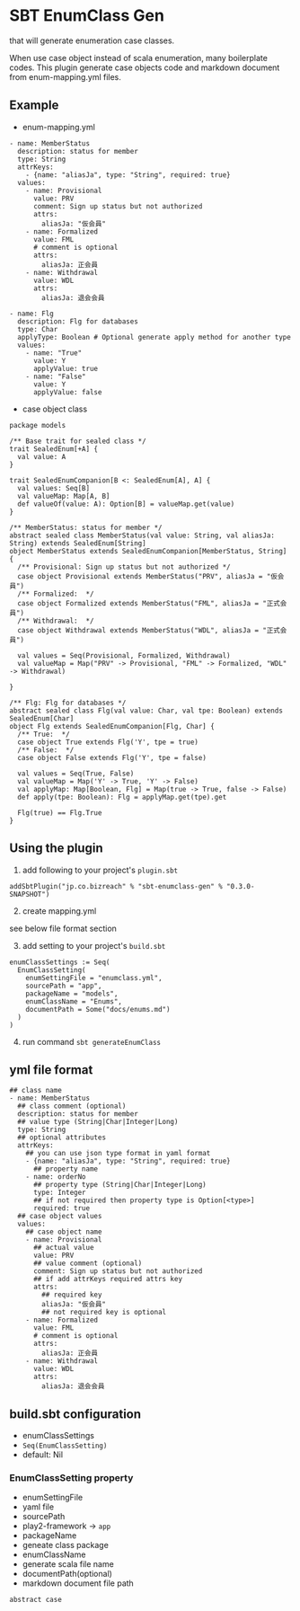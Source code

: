 # SBT EnumClass Gen
 
that will generate enumeration case classes.

When use case object instead of scala enumeration, many boilerplate codes. 
This plugin generate case objects code and markdown document from enum-mapping.yml files.


## Example 

* enum-mapping.yml

```
- name: MemberStatus
  description: status for member
  type: String
  attrKeys:
    - {name: "aliasJa", type: "String", required: true}
  values:
    - name: Provisional
      value: PRV
      comment: Sign up status but not authorized
      attrs:
        aliasJa: "仮会員"
    - name: Formalized
      value: FML
      # comment is optional
      attrs:
        aliasJa: 正会員
    - name: Withdrawal
      value: WDL
      attrs:
        aliasJa: 退会会員

- name: Flg
  description: Flg for databases
  type: Char
  applyType: Boolean # Optional generate apply method for another type
  values:
    - name: "True"
      value: Y
      applyValue: true
    - name: "False"
      value: Y
      applyValue: false

```

* case object class

```
package models

/** Base trait for sealed class */
trait SealedEnum[+A] {
  val value: A
}

trait SealedEnumCompanion[B <: SealedEnum[A], A] {
  val values: Seq[B]
  val valueMap: Map[A, B]
  def valueOf(value: A): Option[B] = valueMap.get(value)
}

/** MemberStatus: status for member */
abstract sealed class MemberStatus(val value: String, val aliasJa: String) extends SealedEnum[String]
object MemberStatus extends SealedEnumCompanion[MemberStatus, String] {
  /** Provisional: Sign up status but not authorized */
  case object Provisional extends MemberStatus("PRV", aliasJa = "仮会員")
  /** Formalized:  */
  case object Formalized extends MemberStatus("FML", aliasJa = "正式会員")
  /** Withdrawal:  */
  case object Withdrawal extends MemberStatus("WDL", aliasJa = "正式会員")

  val values = Seq(Provisional, Formalized, Withdrawal)
  val valueMap = Map("PRV" -> Provisional, "FML" -> Formalized, "WDL" -> Withdrawal)

}

/** Flg: Flg for databases */
abstract sealed class Flg(val value: Char, val tpe: Boolean) extends SealedEnum[Char]
object Flg extends SealedEnumCompanion[Flg, Char] {
  /** True:  */
  case object True extends Flg('Y', tpe = true)
  /** False:  */
  case object False extends Flg('Y', tpe = false)

  val values = Seq(True, False)
  val valueMap = Map('Y' -> True, 'Y' -> False)
  val applyMap: Map[Boolean, Flg] = Map(true -> True, false -> False)
  def apply(tpe: Boolean): Flg = applyMap.get(tpe).get

  Flg(true) == Flg.True
}
```


## Using the plugin

1. add following to your project's `plugin.sbt` 

`addSbtPlugin("jp.co.bizreach" % "sbt-enumclass-gen" % "0.3.0-SNAPSHOT")`

2. create mapping.yml

see below file format section

3. add setting to your project's `build.sbt`

```
enumClassSettings := Seq(
  EnumClassSetting(
    enumSettingFile = "enumclass.yml",
    sourcePath = "app",
    packageName = "models",
    enumClassName = "Enums",
    documentPath = Some("docs/enums.md")
  )
)
```

4. run command `sbt generateEnumClass`

## yml file format

```
## class name
- name: MemberStatus
  ## class comment (optional)
  description: status for member
  ## value type (String|Char|Integer|Long)
  type: String
  ## optional attributes
  attrKeys:
    ## you can use json type format in yaml format
    - {name: "aliasJa", type: "String", required: true}
      ## property name
    - name: orderNo
      ## property type (String|Char|Integer|Long)
      type: Integer
      ## if not required then property type is Option[<type>]
      required: true
  ## case object values
  values:
    ## case object name
    - name: Provisional
      ## actual value
      value: PRV
      ## value comment (optional)
      comment: Sign up status but not authorized
      ## if add attrKeys required attrs key
      attrs:
        ## required key
        aliasJa: "仮会員"
        ## not required key is optional
    - name: Formalized
      value: FML
      # comment is optional
      attrs:
        aliasJa: 正会員
    - name: Withdrawal
      value: WDL
      attrs:
        aliasJa: 退会会員
```

## build.sbt configuration

- enumClassSettings
 - `Seq(EnumClassSetting)`
 - default: Nil

### EnumClassSetting property

- enumSettingFile
 - yaml file
- sourcePath
 - play2-framework -> `app`
- packageName
 - geneate class package
- enumClassName
 - generate scala file name
- documentPath(optional)
 - markdown document file path



```
abstract case 
```